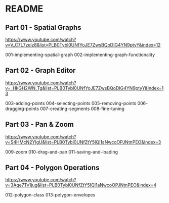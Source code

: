 # README

## Part 01 - Spatial Graphs

https://www.youtube.com/watch?v=V_C7L7zelz8&list=PLB0Tybl0UNfYoJE7ZwsBQoDIG4YN9ptyY&index=12

001-implementing-spatial-graph
002-implementing-graph-functionality

## Part 02 - Graph Editor

https://www.youtube.com/watch?v=_HkGH2WN_Tg&list=PLB0Tybl0UNfYoJE7ZwsBQoDIG4YN9ptyY&index=13

003-adding-points
004-selecting-points
005-removing-points
006-dragging-points
007-creating-segments
008-fine-tuning

## Part 03 - Pan & Zoom

https://www.youtube.com/watch?v=S4HMcN2YlgU&list=PLB0Tybl0UNfZtY5IQl1aNwcoOPJNtnPEO&index=3

009-zoom
010-drag-and-pan
011-saving-and-loading

## Part 04 - Polygon Operations

https://www.youtube.com/watch?v=3Aqe7Tv1jug&list=PLB0Tybl0UNfZtY5IQl1aNwcoOPJNtnPEO&index=4

012-polygon-class
013-polygon-envelopes
